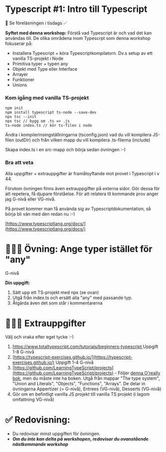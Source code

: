 
# Typescript #1: Intro till Typescript 
👋 Se föreläsningen i tisdags ✅ 

**Syftet med denna workshop:** Förstå vad Typescript är och vad det kan användas till. De olika områdena inom Typescrpt som denna workshop fokuserar på:

* Installera Typescript + köra Typescriptkompilatorn. Dv.s setup av ett vanilla TS-projekt i Node
* Primitiva typer + typen any
* Objekt med Type eller Interface
* Arrayer
* Funktioner
* Unions 

### Kom igång med vanilla TS-projekt

```
npm init
npm install typescript ts-node --save-dev
npx tsc --init
npx tsc // bygg om .ts => .js
ts-node index.ts // kör ts-filen i node
```

Ändra i kompilerinsingställningarna (tsconfig.json) vad du vill kompilera JS-filen (outDir) och från vilken mapp du vill kompilera .ts-filerna (include)

Skapa index.ts i en src-mapp och börja sedan övningen :-)


### Bra att veta

Alla uppgifter + extrauppgifter är framåtsyftande mot provet i Typescript i v 44.

Förutom övningen finns även extrauppgifter på externa sidor. Gör dessa för att repetera, få djupare förståelse. För att relatera tll kommande prov anger jag G-nivå eller VG-nivå.

På provet kommer man få använda sig av Typescriptdokumentation, så börja bli vän med den redan nu :-)

[https://www.typescriptlang.org/docs/](https://www.typescriptlang.org/docs/)

# 👩🏽‍💻 Övning: Ange typer istället för "any" 

G-nivå

**Din uppgift:**

1. Sätt upp ett TS-projekt med npx (se ovan)
1. Utgå från index.ts och ersätt alla "any" med passande typ.
1. Åtgärda även det som står i kommentarerna


# 🏃🏽‍♂️ Extrauppgifter

Välj och vraka efter eget tycke :-)


1. [https://www.totaltypescript.com/tutorials/beginners-typescript
  ](https://www.totaltypescript.com/tutorials/beginners-typescript) Uppgift 1-8 G-nivå
2. [https://typescript-exercises.github.io/](https://typescript-exercises.github.io/) Uppgift 1-4 G-nivå
3. [https://github.com/LearningTypeScript/projects](https://github.com/LearningTypeScript/projects) - Följer [denna O'really bok](https://www.oreilly.com/library/view/learning-typescript/9781098110321/?_gl=1*pv2bzi*_ga*MTgzNjg0Njk0Ny4xNjk1MDMwMDU5*_ga_092EL089CH*MTY5NTIxMjAxOS4yLjEuMTY5NTIxMjIzNS40MS4wLjA.), men du måste inte ha boken. Utgå från mappar "The type system", "Union and Literals", "Objects", "Functions", "Arrays". De delar in övningarna Appertizer (= G-nivå), Entrees (VG-nivå), Desserts (VG-nivå)
4. Gör om en befintligt vanilla JS projekt till vanilla TS projekt (i lagom omfattning VG-nivå)




# ✅ Redovisning:
* Du redovisar minst uppgiften för övningen. 
* ***Om du inte kan delta på workshopen, redovisar du ovanstående nästkommande workshop***







